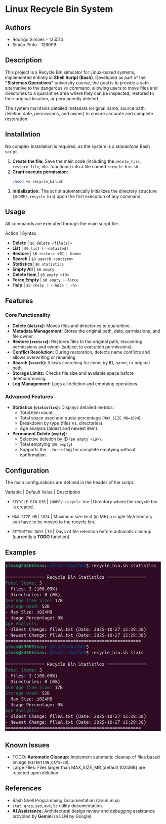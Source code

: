 # Linux Recycle Bin System

## Authors
* Rodrigo Simões - 125514
* Simão Pinto - 126099

## Description
This project is a Recycle Bin simulator for Linux-based systems, implemented entirely in **Shell Script (Bash)**. Developed as part of the **"Sistemas Operativos"** university course, the goal is to provide a safe alternative to the dangerous `rm` command, allowing users to move files and directories to a quarantine area where they can be inspected, restored to their original location, or permanently deleted.

The system maintains detailed metadata (original name, source path, deletion date, permissions, and owner) to ensure accurate and complete restoration.

## Installation
No complex installation is required, as the system is a *standalone* Bash script.

1.  **Create the file:** Save the main code (including the `delete_file`, `restore_file`, etc. functions) into a file named `recycle_bin.sh`.
2.  **Grant execute permission:**
    ```bash
    chmod +x recycle_bin.sh
    ```
3.  **Initialization:** The script automatically initializes the directory structure (`$HOME/.recycle_bin`) upon the first execution of any command.

## Usage
All commands are executed through the main script file.

Action | Syntax

* **Delete** | `$0 delete <file(s)>` 
* **List** | `$0 list [--detailed]` 
* **Restore** | `$0 restore <ID | Name>` 
* **Search** | `$0 search <pattern>` 
* **Statistics**| `$0 statistics` 
* **Empty All** | `$0 empty` 
* **Delete Item** | `$0 empty <ID>` 
* **Force Empty** | `$0 empty --force` 
* **Help** | `$0 <help | --help | -h>` 

## Features
### Core Functionality
- **Delete (`delete`):** Moves files and directories to quarantine.
- **Metadata Management:** Stores the original path, date, permissions, and file owner.
- **Restore (`restore`):** Restores files to the original path, recovering permissions and owner (subject to execution permissions).
- **Conflict Resolution:** During restoration, detects name conflicts and allows overwriting or renaming.
- **Search (`search`):** Allows searching for items by ID, name, or original path.
- **Storage Limits:** Checks file size and available space before deletion/moving.
- **Log Management:** Logs all deletion and emptying operations.

### Advanced Features
- **Statistics (`statistics`):** Displays detailed metrics:
    - Total item count.
    - Total space used and quota percentage (`MAX_SIZE_MB=1024`).
    - Breakdown by type (files vs. directories).
    - Age analysis (oldest and newest item).
- **Permanent Delete (`empty`):**
    - Selective deletion by ID (`$0 empty <ID>`).
    - Total emptying (`$0 empty`).
    - Supports the `--force` flag for complete emptying without confirmation.

## Configuration
The main configurations are defined in the header of the script.

Variable | Default Value | Description

* `RECYCLE_BIN_DIR` | `$HOME/.recycle_bin` | Directory where the recycle bin is created.

* `MAX_SIZE_MB` | `1024` | Maximum size limit (in MB) a single file/directory can have to be moved to the recycle bin.

* `RETENTION_DAYS` | `30` | Days of file retention before automatic cleanup (currently a **TODO** function).

## Examples
![Recycle Bin Statistics](screenshots/statistics_function_example.png)

## Known Issues
- TODO: **Automatic Cleanup:** Implement automatic cleanup of files based on age (`RETENTION_DAYS=30`).
- Large Files: Files larger than MAX_SIZE_MB (default 1024MB) are rejected upon deletion.

## References
- Bash Shell Programming Documentation (Gnu/Linux)
- `stat`, `grep`, `sed`, `awk`, `bc` utility documentation.
- **AI Assistance:** Architectural design review and debugging assistance provided by **Gemini** (a LLM by Google).
